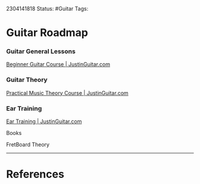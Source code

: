 2304141818
	Status: #Guitar
		Tags: 


# Guitar Roadmap



### Guitar General Lessons

[Beginner Guitar Course | JustinGuitar.com](https://www.justinguitar.com/classes/beginner-guitar-course-grade-two)
### Guitar Theory

[Practical Music Theory Course | JustinGuitar.com](https://www.justinguitar.com/classes/practical-music-theory-course-fast-hands-on)

### Ear Training 

[Ear Training | JustinGuitar.com](https://www.justinguitar.com/classes/ear-training)


Books

FretBoard Theory


---
# References